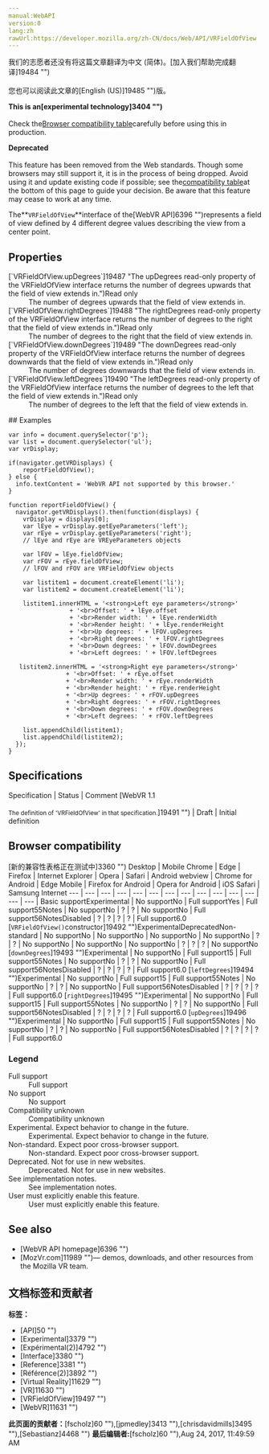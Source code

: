 ```yaml
---
manual:WebAPI
version:0
lang:zh
rawUrl:https://developer.mozilla.org/zh-CN/docs/Web/API/VRFieldOfView
---
```




<bdi>我们的志愿者还没有将这篇文章翻译为<bdi>中文 (简体)</bdi>。[加入我们帮助完成翻译]19484 "")<br></br>您也可以阅读此文章的[English (US)]19485 "")版。</bdi>






**This is an[experimental technology]3404 "")**<br></br>Check the[Browser compatibility table](%3267#Browser_compatibility "")carefully before using this in production.




**Deprecated**<br></br>This feature has been removed from the Web standards. Though some browsers may still support it, it is in the process of being dropped. Avoid using it and update existing code if possible; see the[compatibility table](%3267#Browser_compatibility "")at the bottom of this page to guide your decision. Be aware that this feature may cease to work at any time.




The**`VRFieldOfView`**interface of the[WebVR API]6396 "")represents a field of view defined by 4 different degree values describing the view from a center point.


## Properties<a name="Properties"></a>
<dl><dt id=''>[`VRFieldOfView.upDegrees`]19487 "The upDegrees read-only property of the VRFieldOfView interface returns the number of degrees upwards that the field of view extends in.")<i></i>Read only</dt><dd>The number of degrees upwards that the field of view extends in.</dd><dt id=''>[`VRFieldOfView.rightDegrees`]19488 "The rightDegrees read-only property of the VRFieldOfView interface returns the number of degrees to the right that the field of view extends in.")<i></i>Read only</dt><dd>The number of degrees to the right that the field of view extends in.</dd><dt id=''>[`VRFieldOfView.downDegrees`]19489 "The downDegrees read-only property of the VRFieldOfView interface returns the number of degrees downwards that the field of view extends in.")<i></i>Read only</dt><dd>The number of degrees downwards that the field of view extends in.</dd><dt id=''>[`VRFieldOfView.leftDegrees`]19490 "The leftDegrees read-only property of the VRFieldOfView interface returns the number of degrees to the left that the field of view extends in.")<i></i>Read only</dt><dd>The number of degrees to the left that the field of view extends in.</dd></dl>
## Examples<a name="Examples"></a>

```
var info = document.querySelector('p');
var list = document.querySelector('ul');
var vrDisplay;

if(navigator.getVRDisplays) {
    reportFieldOfView();
} else {
  info.textContent = 'WebVR API not supported by this browser.'
}

function reportFieldOfView() {
  navigator.getVRDisplays().then(function(displays) {
    vrDisplay = displays[0];
    var lEye = vrDisplay.getEyeParameters('left');
    var rEye = vrDisplay.getEyeParameters('right');
    // lEye and rEye are VREyeParameters objects

    var lFOV = lEye.fieldOfView;
    var rFOV = rEye.fieldOfView;
    // lFOV and rFOV are VRFieldOfView objects

    var listitem1 = document.createElement('li');
    var listitem2 = document.createElement('li');

    listitem1.innerHTML = '<strong>Left eye parameters</strong>'
                 + '<br>Offset: ' + lEye.offset
                 + '<br>Render width: ' + lEye.renderWidth
                 + '<br>Render height: ' + lEye.renderHeight
                 + '<br>Up degrees: ' + lFOV.upDegrees
                 + '<br>Right degrees: ' + lFOV.rightDegrees
                 + '<br>Down degrees: ' + lFOV.downDegrees
                 + '<br>Left degrees: ' + lFOV.leftDegrees

   listitem2.innerHTML = '<strong>Right eye parameters</strong>'
                + '<br>Offset: ' + rEye.offset
                + '<br>Render width: ' + rEye.renderWidth
                + '<br>Render height: ' + rEye.renderHeight
                + '<br>Up degrees: ' + rFOV.upDegrees
                + '<br>Right degrees: ' + rFOV.rightDegrees
                + '<br>Down degrees: ' + rFOV.downDegrees
                + '<br>Left degrees: ' + rFOV.leftDegrees

    list.appendChild(listitem1);
    list.appendChild(listitem2);
  });
}
```

## Specifications<a name="Specifications"></a>
Specification | Status | Comment 
[WebVR 1.1<br></br><small>The definition of &#39;VRFieldOfView&#39; in that specification.</small>]19491 "") | Draft | Initial definition 


## Browser compatibility<a name="Browser_compatibility"></a>
[新的兼容性表格正在测试中<i></i>]3360 "")
<abbr>Desktop<i></i></abbr> | <abbr>Mobile<i></i></abbr> 
<abbr>Chrome<i></i></abbr> | <abbr>Edge<i></i></abbr> | <abbr>Firefox<i></i></abbr> | <abbr>Internet Explorer<i></i></abbr> | <abbr>Opera<i></i></abbr> | <abbr>Safari<i></i></abbr> | <abbr>Android webview<i></i></abbr> | <abbr>Chrome for Android<i></i></abbr> | <abbr>Edge Mobile<i></i></abbr> | <abbr>Firefox for Android<i></i></abbr> | <abbr>Opera for Android<i></i></abbr> | <abbr>iOS Safari<i></i></abbr> | <abbr>Samsung Internet<i></i></abbr> 
 ---  |  ---  |  ---  |  ---  |  ---  |  ---  |  ---  |  ---  |  ---  |  ---  |  ---  |  ---  |  ---  |  ---  | 
Basic support<abbr>Experimental<i></i></abbr> | <abbr>No support</abbr>No | <abbr>Full support</abbr>Yes | <abbr>Full support</abbr>55<abbr>Notes<i></i></abbr> | <abbr>No support</abbr>No | <abbr>?</abbr> | <abbr>?</abbr> | <abbr>No support</abbr>No | <abbr>Full support</abbr>56<abbr>Notes<i></i></abbr><abbr>Disabled<i></i></abbr> | <abbr>?</abbr> | <abbr>?</abbr> | <abbr>?</abbr> | <abbr>?</abbr> | <abbr>Full support</abbr>6.0 
[`VRFieldOfView()`constructor]19492 "")<abbr>Experimental<i></i></abbr><abbr>Deprecated<i></i></abbr><abbr>Non-standard<i></i></abbr> | <abbr>No support</abbr>No | <abbr>No support</abbr>No | <abbr>No support</abbr>No | <abbr>No support</abbr>No | <abbr>?</abbr> | <abbr>?</abbr> | <abbr>No support</abbr>No | <abbr>No support</abbr>No | <abbr>No support</abbr>No | <abbr>?</abbr> | <abbr>?</abbr> | <abbr>?</abbr> | <abbr>No support</abbr>No 
[`downDegrees`]19493 "")<abbr>Experimental<i></i></abbr> | <abbr>No support</abbr>No | <abbr>Full support</abbr>15 | <abbr>Full support</abbr>55<abbr>Notes<i></i></abbr> | <abbr>No support</abbr>No | <abbr>?</abbr> | <abbr>?</abbr> | <abbr>No support</abbr>No | <abbr>Full support</abbr>56<abbr>Notes<i></i></abbr><abbr>Disabled<i></i></abbr> | <abbr>?</abbr> | <abbr>?</abbr> | <abbr>?</abbr> | <abbr>?</abbr> | <abbr>Full support</abbr>6.0 
[`leftDegrees`]19494 "")<abbr>Experimental<i></i></abbr> | <abbr>No support</abbr>No | <abbr>Full support</abbr>15 | <abbr>Full support</abbr>55<abbr>Notes<i></i></abbr> | <abbr>No support</abbr>No | <abbr>?</abbr> | <abbr>?</abbr> | <abbr>No support</abbr>No | <abbr>Full support</abbr>56<abbr>Notes<i></i></abbr><abbr>Disabled<i></i></abbr> | <abbr>?</abbr> | <abbr>?</abbr> | <abbr>?</abbr> | <abbr>?</abbr> | <abbr>Full support</abbr>6.0 
[`rightDegrees`]19495 "")<abbr>Experimental<i></i></abbr> | <abbr>No support</abbr>No | <abbr>Full support</abbr>15 | <abbr>Full support</abbr>55<abbr>Notes<i></i></abbr> | <abbr>No support</abbr>No | <abbr>?</abbr> | <abbr>?</abbr> | <abbr>No support</abbr>No | <abbr>Full support</abbr>56<abbr>Notes<i></i></abbr><abbr>Disabled<i></i></abbr> | <abbr>?</abbr> | <abbr>?</abbr> | <abbr>?</abbr> | <abbr>?</abbr> | <abbr>Full support</abbr>6.0 
[`upDegrees`]19496 "")<abbr>Experimental<i></i></abbr> | <abbr>No support</abbr>No | <abbr>Full support</abbr>15 | <abbr>Full support</abbr>55<abbr>Notes<i></i></abbr> | <abbr>No support</abbr>No | <abbr>?</abbr> | <abbr>?</abbr> | <abbr>No support</abbr>No | <abbr>Full support</abbr>56<abbr>Notes<i></i></abbr><abbr>Disabled<i></i></abbr> | <abbr>?</abbr> | <abbr>?</abbr> | <abbr>?</abbr> | <abbr>?</abbr> | <abbr>Full support</abbr>6.0 


### Legend<a name="Legend"></a>
<dl><dt id=''><abbr>Full support</abbr></dt><dd>Full support</dd><dt id=''><abbr>No support</abbr></dt><dd>No support</dd><dt id=''><abbr>Compatibility unknown</abbr></dt><dd>Compatibility unknown</dd><dt id=''><abbr>Experimental. Expect behavior to change in the future.<i></i></abbr></dt><dd>Experimental. Expect behavior to change in the future.</dd><dt id=''><abbr>Non-standard. Expect poor cross-browser support.<i></i></abbr></dt><dd>Non-standard. Expect poor cross-browser support.</dd><dt id=''><abbr>Deprecated. Not for use in new websites.<i></i></abbr></dt><dd>Deprecated. Not for use in new websites.</dd><dt id=''><abbr>See implementation notes.<i></i></abbr></dt><dd>See implementation notes.</dd><dt id=''><abbr>User must explicitly enable this feature.<i></i></abbr></dt><dd>User must explicitly enable this feature.</dd></dl>

## See also<a name="See_also"></a>

* [WebVR API homepage]6396 "")
* [MozVr.com]11989 "")— demos, downloads, and other resources from the Mozilla VR team.



## 文档标签和贡献者
**标签：**
* [API]50 "")
* [Experimental]3379 "")
* [Expérimental(2)]4792 "")
* [Interface]3380 "")
* [Reference]3381 "")
* [Référence(2)]3892 "")
* [Virtual Reality]11629 "")
* [VR]11630 "")
* [VRFieldOfView]19497 "")
* [WebVR]11631 "")

**此页面的贡献者：**[fscholz]60 ""),[jpmedley]3413 ""),[chrisdavidmills]3495 ""),[Sebastianz]4468 "")
**最后编辑者:**[fscholz]60 ""),<time>Aug 24, 2017, 11:49:59 AM</time>


